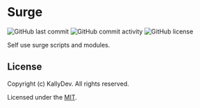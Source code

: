 # Surge

![GitHub last commit](https://img.shields.io/github/last-commit/kallydev/surge?style=flat-square)
![GitHub commit activity](https://img.shields.io/github/commit-activity/m/kallydev/surge?style=flat-square)
![GitHub license](https://img.shields.io/github/license/kallydev/surge?style=flat-square)

Self use surge scripts and modules.

## License

Copyright (c) KallyDev. All rights reserved.

Licensed under the [MIT](LICENSE).
